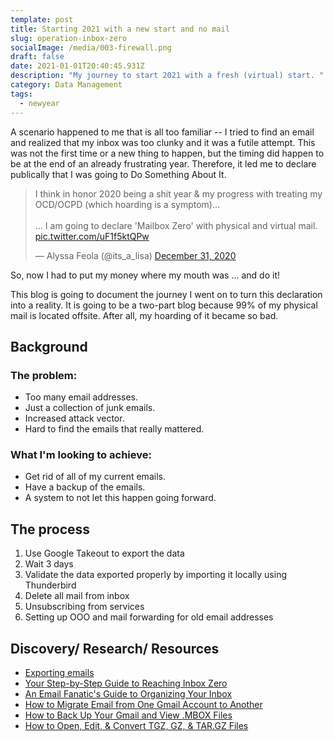 ```yaml
---
template: post
title: Starting 2021 with a new start and no mail
slug: operation-inbox-zero
socialImage: /media/003-firewall.png
draft: false
date: 2021-01-01T20:40:45.931Z
description: "My journey to start 2021 with a fresh (virtual) start. "
category: Data Management
tags:
  - newyear
---
```

A scenario happened to me that is all too familiar -- I tried to find an email and realized that my inbox was too clunky and it was a futile attempt. This was not the first time or a new thing to happen, but the timing did happen to be at the end of an already frustrating year. Therefore, it led me to declare publically that I was going to Do Something About It. 

<blockquote class="twitter-tweet"><p lang="en" dir="ltr">I think in honor 2020 being a shit year &amp; my progress with treating my OCD/OCPD (which hoarding is a symptom)... <br><br>... I am going to declare &#39;Mailbox Zero&#39; with physical and virtual mail. <a href="https://t.co/uF1f5ktQPw">pic.twitter.com/uF1f5ktQPw</a></p>&mdash; Alyssa Feola (@its_a_lisa) <a href="https://twitter.com/its_a_lisa/status/1344733460498419714?ref_src=twsrc%5Etfw">December 31, 2020</a></blockquote> <script async src="https://platform.twitter.com/widgets.js" charset="utf-8"></script>

So, now I had to put my money where my mouth was ... and do it!

This blog is going to document the journey I went on to turn this declaration into a reality. It is going to be a two-part blog because 99% of my physical mail is located offsite. After all, my hoarding of it became so bad. 

## Background

### The problem:

* Too many email addresses. 
* Just a collection of junk emails. 
* Increased attack vector.
* Hard to find the emails that really mattered. 

### What I'm looking to achieve:

* Get rid of all of my current emails.
* Have a backup of the emails.
* A system to not let this happen going forward. 

## The process

1. Use Google Takeout to export the data
2. Wait 3 days
3. Validate the data exported properly by importing it locally using Thunderbird
4. Delete all mail from inbox
5. Unsubscribing from services
6. Setting up OOO and mail forwarding for old email addresses

## Discovery/ Research/ Resources

* [Exporting emails](https://support.google.com/accounts/answer/3024190?hl=en)
* [Your Step-by-Step Guide to Reaching Inbox Zero](https://www.themuse.com/advice/your-stepbystep-guide-to-reaching-inbox-zero-even-if-you-currently-have-1000-unread-emails)
* [An Email Fanatic's Guide to Organizing Your Inbox](https://www.themuse.com/advice/an-email-fanatics-guide-to-organizing-your-inbox)
* [How to Migrate Email from One Gmail Account to Another](https://lifehacker.com/how-to-migrate-email-from-one-gmail-account-to-another-5521065?utm_medium=sharefromsite&utm_source=lifehacker_twitter) 
* [How to Back Up Your Gmail and View .MBOX Files ](https://lifehacker.com/how-to-back-up-your-gmail-and-view-mbox-files-1827660389utm_medium=sharefromsite&utm_source=lifehacker_twitter)
* [How to Open, Edit, & Convert TGZ, GZ, & TAR.GZ Files](https://www.lifewire.com/what-are-tgz-gz-files-2622391)